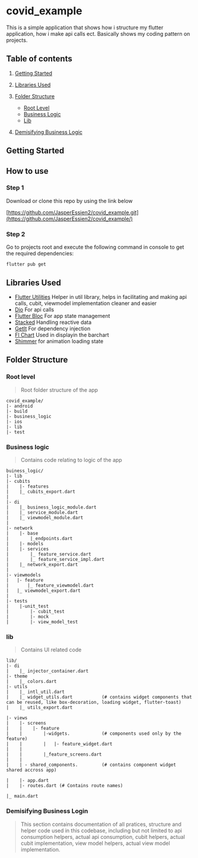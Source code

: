 # covid_example

This is a simple application that shows how i structure my flutter application, how i make api calls ect. Basically shows my coding pattern on projects.

## Table of contents
1. [Getting Started](#getting_started)
 
2. [Libraries Used](#libraries_used)

3. [Folder Structure](#folder_structure)
    - [Root Level](#folder_structure_root_level)
    - [Business Logic](#folder_structure_business_logic)
    - [Lib](#folder_structure_lib)

4. [Demisifying Business Logic](#demisify_business_logic)

## Getting Started <a name ="getting_started"/>

## How to use

### Step 1
Download or clone this repo by using the link below

[https://github.com/JasperEssien2/covid_example.git](https://github.com/JasperEssien2/covid_example/)

### Step 2
Go to projects root and execute the following command in console to get the required dependencies:

`flutter pub get`

## Libraries Used  <a name ="libraries_used"/>
* [Flutter Utilities](https://github.com/JasperEssien2/flutter-utilities.git) Helper in util library, helps in facilitating and making api calls, cubit, viewmodel implementation cleaner and easier
* [Dio](https://pub.dev/packages/dio) For api calls
* [Flutter Bloc](https://pub.dev/packages/flutter_bloc) For app state management
* [Stacked](https://pub.dev/packages/stacked) Handling reactive data
* [GetIt](https://pub.dev/packages/get_it) For dependency injection
* [Fl Chart](https://pub.dev/packages/fl_chart) Used in displayin the barchart
* [Shimmer](https://pub.dev/packages/shimmer) for animation loading state

## Folder Structure  <a name ="folder_structure"/>

### Root level <a name="folder_structure_root_level"/>
> Root folder structure of the app

    covid_example/
    |- android
    |- build
    |- business_logic
    |- ios
    |- lib
    |- test
    
### Business logic <a name = "folder_structure_business_logic"/>
> Contains code relating to logic of the app

    buiness_logic/
    |- lib
    |- cubits
    |    |- features
    |    |_ cubits_export.dart
    |    
    |- di
    |    |_ business_logic_module.dart
    |    |_ service_module.dart
    |    |_ viewmodel_module.dart
    |    
    |- network
    |    |- base
    |        |_endpoints.dart
    |    |- models
    |    |- services
    |        |_ feature_service.dart
    |        |_ feature_service_impl.dart
    |    |_ network_export.dart
    |    
    |- viewmodels
    |   |- feature
    |       |_ feature_viewmodel.dart
    |   |_ viewmodel_export.dart
    |    
    |- tests
    |    |-unit_test
    |        |- cubit_test
    |        |- mock
    |        |- view_model_test
 
### lib <a name = "folder_structure_lib"/>
> Contains UI related code

    lib/
    |- di
    |    |_ injector_container.dart
    |- theme
    |    |_ colors.dart
    |- utils
    |    |_ intl_util.dart
    |    |_ widget_utils.dart           (# contains widget components that can be reused, like box-decoration, loading widget, flutter-toast)
    |    |_ utils_export.dart
    
    |- views
    |    |- screens
    |    |    |- feature
    |    |        |-widgets.            (# components used only by the feature)
    |    |        |   |- feature_widget.dart
    |    |
    |    |        |_feature_screens.dart
    |    |
    |    | - shared_components.         (# contains component widget shared accross app)
    
    |    |- app.dart
    |    |- routes.dart (# Contains route names)
    
    |_ main.dart
    
### Demisifying Business Login <a name = "demisify_business_logic"/>
> This section contains documentation of all pratices, structure and helper code used in this codebase, including but not limited to api consumption helpers, actual api consumption, cubit helpers, actual cubit implementation, view model helpers, actual view model implementation.
